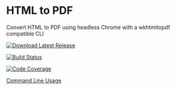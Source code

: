# HTML to PDF
Convert HTML to PDF using headless Chrome with a wkhtmltopdf compatible CLI

[![Download Latest Release](https://img.shields.io/github/v/release/icnocop/htmltopdf?color=dark%20green&include_prereleases&label=Latest%20Release&logo=github)](https://github.com/icnocop/HtmlToPdf/releases/latest)

[![Build Status](https://dev.azure.com/rami/HtmlToPdf/_apis/build/status/icnocop.HtmlToPdf?branchName=master)](https://dev.azure.com/rami/HtmlToPdf/_build/latest?definitionId=14&branchName=master)

[![Code Coverage](https://img.shields.io/azure-devops/coverage/rami/HtmlToPdf/14/master?color=dark%20green&label=Code%20Coverage&logo=Azure%20Artifacts)](https://dev.azure.com/rami/HtmlToPdf/_build/latest?definitionId=14&branchName=master)

[Command Line Usage](https://raw.githubusercontent.com/icnocop/HtmlToPdf/master/USAGE.md)